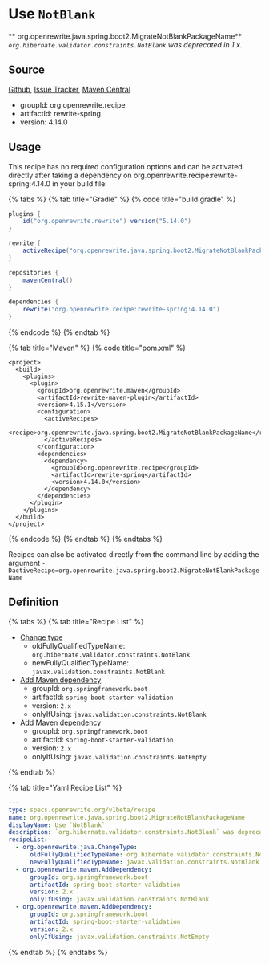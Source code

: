 # Use `NotBlank`

** org.openrewrite.java.spring.boot2.MigrateNotBlankPackageName**
_`org.hibernate.validator.constraints.NotBlank` was deprecated in 1.x._

## Source

[Github](https://github.com/openrewrite/rewrite-spring), [Issue Tracker](https://github.com/openrewrite/rewrite-spring/issues), [Maven Central](https://search.maven.org/artifact/org.openrewrite.recipe/rewrite-spring/4.14.0/jar)

* groupId: org.openrewrite.recipe
* artifactId: rewrite-spring
* version: 4.14.0


## Usage

This recipe has no required configuration options and can be activated directly after taking a dependency on org.openrewrite.recipe:rewrite-spring:4.14.0 in your build file:

{% tabs %}
{% tab title="Gradle" %}
{% code title="build.gradle" %}
```groovy
plugins {
    id("org.openrewrite.rewrite") version("5.14.0")
}

rewrite {
    activeRecipe("org.openrewrite.java.spring.boot2.MigrateNotBlankPackageName")
}

repositories {
    mavenCentral()
}

dependencies {
    rewrite("org.openrewrite.recipe:rewrite-spring:4.14.0")
}
```
{% endcode %}
{% endtab %}

{% tab title="Maven" %}
{% code title="pom.xml" %}
```markup
<project>
  <build>
    <plugins>
      <plugin>
        <groupId>org.openrewrite.maven</groupId>
        <artifactId>rewrite-maven-plugin</artifactId>
        <version>4.15.1</version>
        <configuration>
          <activeRecipes>
            <recipe>org.openrewrite.java.spring.boot2.MigrateNotBlankPackageName</recipe>
          </activeRecipes>
        </configuration>
        <dependencies>
          <dependency>
            <groupId>org.openrewrite.recipe</groupId>
            <artifactId>rewrite-spring</artifactId>
            <version>4.14.0</version>
          </dependency>
        </dependencies>
      </plugin>
    </plugins>
  </build>
</project>
```
{% endcode %}
{% endtab %}
{% endtabs %}

Recipes can also be activated directly from the command line by adding the argument `-DactiveRecipe=org.openrewrite.java.spring.boot2.MigrateNotBlankPackageName`

## Definition

{% tabs %}
{% tab title="Recipe List" %}
* [Change type](../../../java/changetype.md)
  * oldFullyQualifiedTypeName: `org.hibernate.validator.constraints.NotBlank`
  * newFullyQualifiedTypeName: `javax.validation.constraints.NotBlank`
* [Add Maven dependency](../../../maven/adddependency.md)
  * groupId: `org.springframework.boot`
  * artifactId: `spring-boot-starter-validation`
  * version: `2.x`
  * onlyIfUsing: `javax.validation.constraints.NotBlank`
* [Add Maven dependency](../../../maven/adddependency.md)
  * groupId: `org.springframework.boot`
  * artifactId: `spring-boot-starter-validation`
  * version: `2.x`
  * onlyIfUsing: `javax.validation.constraints.NotEmpty`

{% endtab %}

{% tab title="Yaml Recipe List" %}
```yaml
---
type: specs.openrewrite.org/v1beta/recipe
name: org.openrewrite.java.spring.boot2.MigrateNotBlankPackageName
displayName: Use `NotBlank`
description: `org.hibernate.validator.constraints.NotBlank` was deprecated in 1.x.
recipeList:
  - org.openrewrite.java.ChangeType:
      oldFullyQualifiedTypeName: org.hibernate.validator.constraints.NotBlank
      newFullyQualifiedTypeName: javax.validation.constraints.NotBlank
  - org.openrewrite.maven.AddDependency:
      groupId: org.springframework.boot
      artifactId: spring-boot-starter-validation
      version: 2.x
      onlyIfUsing: javax.validation.constraints.NotBlank
  - org.openrewrite.maven.AddDependency:
      groupId: org.springframework.boot
      artifactId: spring-boot-starter-validation
      version: 2.x
      onlyIfUsing: javax.validation.constraints.NotEmpty

```
{% endtab %}
{% endtabs %}
